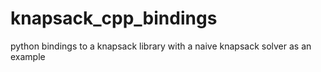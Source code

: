# knapsack_cpp_bindings
python bindings to a knapsack library with a naive knapsack solver as an example

